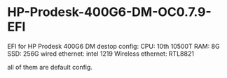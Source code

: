 # HP-Prodesk-400G6-DM-OC0.7.9-EFI
EFI for HP Prodesk 400G6 DM
destop config:
CPU: 10th 10500T
RAM: 8G
SSD: 256G
wired ethernet: intel 1219
Wireless ethernet: RTL8821

all of them are default config.
